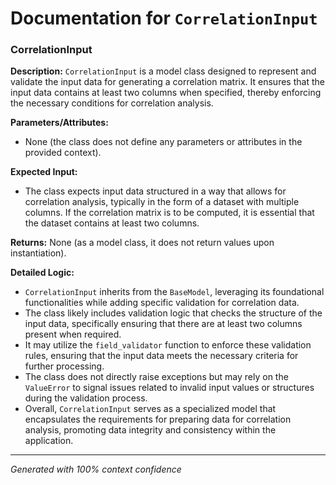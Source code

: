 # Documentation for `CorrelationInput`

### CorrelationInput

**Description:**
`CorrelationInput` is a model class designed to represent and validate the input data for generating a correlation matrix. It ensures that the input data contains at least two columns when specified, thereby enforcing the necessary conditions for correlation analysis.

**Parameters/Attributes:**
- None (the class does not define any parameters or attributes in the provided context).

**Expected Input:**
- The class expects input data structured in a way that allows for correlation analysis, typically in the form of a dataset with multiple columns. If the correlation matrix is to be computed, it is essential that the dataset contains at least two columns.

**Returns:**
None (as a model class, it does not return values upon instantiation).

**Detailed Logic:**
- `CorrelationInput` inherits from the `BaseModel`, leveraging its foundational functionalities while adding specific validation for correlation data.
- The class likely includes validation logic that checks the structure of the input data, specifically ensuring that there are at least two columns present when required.
- It may utilize the `field_validator` function to enforce these validation rules, ensuring that the input data meets the necessary criteria for further processing.
- The class does not directly raise exceptions but may rely on the `ValueError` to signal issues related to invalid input values or structures during the validation process.
- Overall, `CorrelationInput` serves as a specialized model that encapsulates the requirements for preparing data for correlation analysis, promoting data integrity and consistency within the application.

---
*Generated with 100% context confidence*
